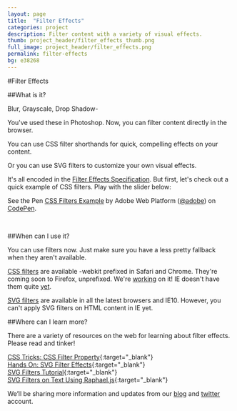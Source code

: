 ```yaml
---
layout: page
title:  "Filter Effects"
categories: project
description: Filter content with a variety of visual effects.
thumb: project_header/filter_effects_thumb.png
full_image: project_header/filter_effects.png
permalink: filter-effects
bg: e38268
---
```

#Filter Effects

##What is it?

Blur, Grayscale, Drop Shadow-

You've used these in Photoshop. Now, you can filter content directly in the browser.

You can use CSS filter shorthands for quick, compelling effects on your content.

Or you can use SVG filters to customize your own visual effects.

It's all encoded in the [Filter Effects Specification](http://www.w3.org/TR/filter-effects/). But first, let's check out a quick example of CSS filters. Play with the slider below:

<p data-height="289" data-theme-id="0" data-slug-hash="KyEpe" data-default-tab="result" class='codepen'>See the Pen <a href='http://codepen.io/adobe/pen/KyEpe/'>CSS Filters Example</a> by Adobe Web Platform (<a href='http://codepen.io/adobe'>@adobe</a>) on <a href='http://codepen.io'>CodePen</a>.</p>
<script async src="//codepen.io/assets/embed/ei.js"></script>
<br/>

##When can I use it?

You can use filters now. Just make sure you have a less pretty fallback when they aren't available.

[CSS filters](http://caniuse.com/#feat=css-filters) are available -webkit prefixed in Safari and Chrome.
They're coming soon to Firefox, unprefixed. We're [working](https://bugzilla.mozilla.org/show_bug.cgi?id=948265) on it!
IE doesn't have them quite [yet](http://status.modern.ie/filters?term=filter).

[SVG filters](http://caniuse.com/#feat=svg-filters) are available in all the latest browsers and IE10. However, you can't apply SVG filters on HTML content in IE yet.

##Where can I learn more?

There are a variety of resources on the web for learning about filter effects. Please read and tinker!

[CSS Tricks: CSS Filter Property](http://css-tricks.com/almanac/properties/f/filter/){:target="_blank"}
<br/>
[Hands On: SVG Filter Effects](http://ie.microsoft.com/testdrive/graphics/hands-on-css3/hands-on_svg-filter-effects.htm){:target="_blank"}
<br/>
[SVG Filters Tutorial](http://tutorials.jenkov.com/svg/filters.html){:target="_blank"}
<br/>
[SVG Filters on Text Using Raphael.js](http://css-tricks.com/svg-filters-on-text/){:target="_blank"}

We’ll be sharing more information and updates from our [blog](http://blogs.adobe.com/webplatform/) and [twitter](https://twitter.com/adobeweb) account.
